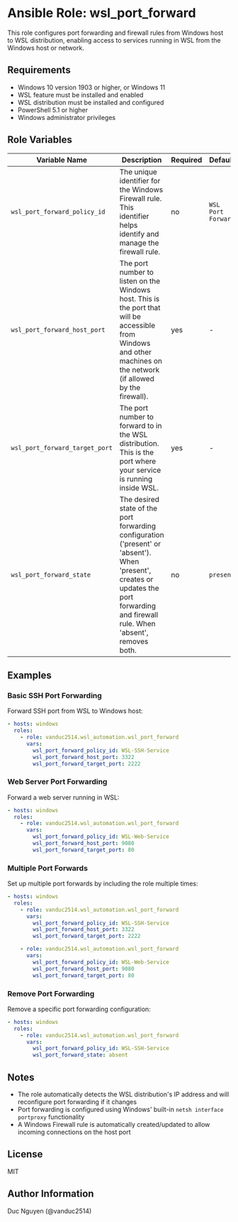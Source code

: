 # Ansible Role: wsl_port_forward

This role configures port forwarding and firewall rules from Windows host to WSL distribution, enabling access to services running in WSL from the Windows host or network.

## Requirements

- Windows 10 version 1903 or higher, or Windows 11
- WSL feature must be installed and enabled
- WSL distribution must be installed and configured
- PowerShell 5.1 or higher
- Windows administrator privileges

## Role Variables

| Variable Name | Description | Required | Default | Type |
|--------------|-------------|----------|---------|------|
| `wsl_port_forward_policy_id` | The unique identifier for the Windows Firewall rule. This identifier helps identify and manage the firewall rule. | no | `WSL Port Forward` | string |
| `wsl_port_forward_host_port` | The port number to listen on the Windows host. This is the port that will be accessible from Windows and other machines on the network (if allowed by the firewall). | yes | - | integer |
| `wsl_port_forward_target_port` | The port number to forward to in the WSL distribution. This is the port where your service is running inside WSL. | yes | - | integer |
| `wsl_port_forward_state` | The desired state of the port forwarding configuration ('present' or 'absent'). When 'present', creates or updates the port forwarding and firewall rule. When 'absent', removes both. | no | `present` | string |

## Examples

### Basic SSH Port Forwarding

Forward SSH port from WSL to Windows host:

```yaml
- hosts: windows
  roles:
    - role: vanduc2514.wsl_automation.wsl_port_forward
      vars:
        wsl_port_forward_policy_id: WSL-SSH-Service
        wsl_port_forward_host_port: 3322
        wsl_port_forward_target_port: 2222
```

### Web Server Port Forwarding

Forward a web server running in WSL:

```yaml
- hosts: windows
  roles:
    - role: vanduc2514.wsl_automation.wsl_port_forward
      vars:
        wsl_port_forward_policy_id: WSL-Web-Service
        wsl_port_forward_host_port: 9080
        wsl_port_forward_target_port: 80
```

### Multiple Port Forwards

Set up multiple port forwards by including the role multiple times:

```yaml
- hosts: windows
  roles:
    - role: vanduc2514.wsl_automation.wsl_port_forward
      vars:
        wsl_port_forward_policy_id: WSL-SSH-Service
        wsl_port_forward_host_port: 3322
        wsl_port_forward_target_port: 2222

    - role: vanduc2514.wsl_automation.wsl_port_forward
      vars:
        wsl_port_forward_policy_id: WSL-Web-Service
        wsl_port_forward_host_port: 9080
        wsl_port_forward_target_port: 80
```

### Remove Port Forwarding

Remove a specific port forwarding configuration:

```yaml
- hosts: windows
  roles:
    - role: vanduc2514.wsl_automation.wsl_port_forward
      vars:
        wsl_port_forward_policy_id: WSL-SSH-Service
        wsl_port_forward_state: absent
```

## Notes

- The role automatically detects the WSL distribution's IP address and will reconfigure port forwarding if it changes
- Port forwarding is configured using Windows' built-in `netsh interface portproxy` functionality
- A Windows Firewall rule is automatically created/updated to allow incoming connections on the host port

## License

MIT

## Author Information

Duc Nguyen (@vanduc2514)
